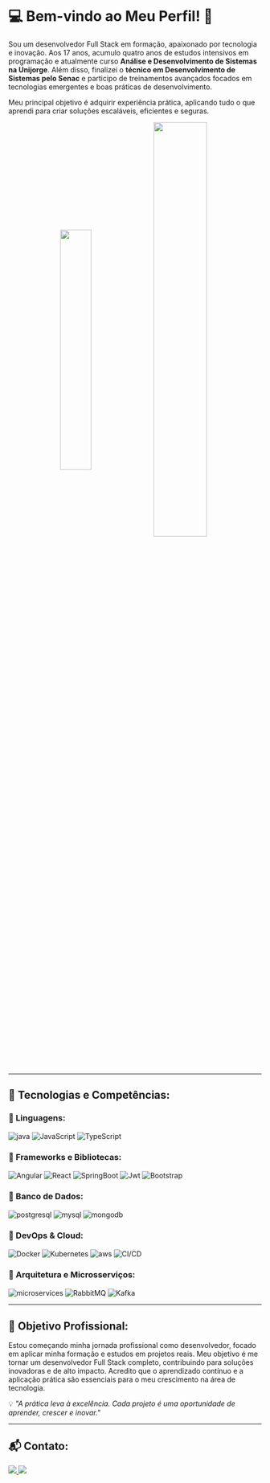 # 💻 Bem-vindo ao Meu Perfil! 🚀

Sou um desenvolvedor Full Stack em formação, apaixonado por tecnologia e inovação. Aos 17 anos, acumulo quatro anos de estudos intensivos em programação e atualmente curso **Análise e Desenvolvimento de Sistemas na Unijorge**. Além disso, finalizei o **técnico em Desenvolvimento de Sistemas pelo Senac** e participo de treinamentos avançados focados em tecnologias emergentes e boas práticas de desenvolvimento.

Meu principal objetivo é adquirir experiência prática, aplicando tudo o que aprendi para criar soluções escaláveis, eficientes e seguras.

<div align="center" style="margin-bottom: 100px;">
     <img width="35%" align="center" src="https://github-readme-stats.vercel.app/api/top-langs/?username=Marcos-Gabriell&show_icons=true&layout=compact&theme=dark" />
     <img width="46%" align="center" src="https://github-readme-stats.vercel.app/api?username=Marcos-Gabriell&show_icons=true&theme=dark" />
</div>

---

## 🚀 Tecnologias e Competências:

### 🔹 Linguagens:
<div style="display: inline_block">
    <img align="center" alt="java" src="https://img.shields.io/badge/Java-ED8B00?style=for-the-badge&logo=java&logoColor=white">
    <img align="center" alt="JavaScript" src="https://img.shields.io/badge/JavaScript-323330?style=for-the-badge&logo=javascript&logoColor=F7DF1E"> 
    <img align="center" alt="TypeScript" src="https://img.shields.io/badge/TypeScript-007ACC?style=for-the-badge&logo=typescript&logoColor=white"> 
</div>

### 🔹 Frameworks e Bibliotecas:
<div style="display: inline_block">
    <img align="center" alt="Angular" src="https://img.shields.io/badge/Angular-DD0031?style=for-the-badge&logo=angular&logoColor=white">
    <img align="center" alt="React" src="https://img.shields.io/badge/React-20232A?style=for-the-badge&logo=react&logoColor=61DAFB">
    <img align="center" alt="SpringBoot" src="https://img.shields.io/badge/Spring_Boot-F2F4F9?style=for-the-badge&logo=spring-boot">
    <img align="center" alt="Jwt" src="https://img.shields.io/badge/JWT-000000?style=for-the-badge&logo=JSON%20web%20tokens&logoColor=white">
    <img align="center" alt="Bootstrap" src="https://img.shields.io/badge/Bootstrap-563D7C?style=for-the-badge&logo=bootstrap&logoColor=white">
</div>

### 🔹 Banco de Dados:
<div style="display: inline_block">
    <img align="center" alt="postgresql" src="https://img.shields.io/badge/PostgreSQL-316192?style=for-the-badge&logo=postgresql&logoColor=white">
    <img align="center" alt="mysql" src="https://img.shields.io/badge/MySQL-00000F?style=for-the-badge&logo=mysql&logoColor=white">
     <img align="center" alt="mongodb" src="https://img.shields.io/badge/MongoDb-00000F?style=for-the-badge&logo=mongodb&logoColor=white">
</div>

### 🔹 DevOps & Cloud:
<div style="display: inline_block">
    <img align="center" alt="Docker" src="https://img.shields.io/badge/Docker-2CA5E0?style=for-the-badge&logo=docker&logoColor=white">
    <img align="center" alt="Kubernetes" src="https://img.shields.io/badge/Kubernetes-326CE5?style=for-the-badge&logo=kubernetes&logoColor=white">
    <img align="center" alt="aws" src="https://img.shields.io/badge/Amazon_AWS-232F3E?style=for-the-badge&logo=amazon-aws&logoColor=white">
    <img align="center" alt="CI/CD" src="https://img.shields.io/badge/CI/CD-000000?style=for-the-badge&logo=githubactions&logoColor=white">
</div>

### 🔹 Arquitetura e Microsserviços:
<div style="display: inline_block">
    <img align="center" alt="microservices" src="https://img.shields.io/badge/Microservices-FF6C37?style=for-the-badge&logo=microservices&logoColor=white">
    <img align="center" alt="RabbitMQ" src="https://img.shields.io/badge/RabbitMQ-FF6600?style=for-the-badge&logo=rabbitmq&logoColor=white">
    <img align="center" alt="Kafka" src="https://img.shields.io/badge/Apache_Kafka-231F20?style=for-the-badge&logo=apache-kafka&logoColor=white">
</div>

---

## 🎯 Objetivo Profissional:

Estou começando minha jornada profissional como desenvolvedor, focado em aplicar minha formação e estudos em projetos reais. Meu objetivo é me tornar um desenvolvedor Full Stack completo, contribuindo para soluções inovadoras e de alto impacto. Acredito que o aprendizado contínuo e a aplicação prática são essenciais para o meu crescimento na área de tecnologia.

💡 *"A prática leva à excelência. Cada projeto é uma oportunidade de aprender, crescer e inovar."*

---

## 📬 Contato:

<div>
    <a href="mailto:marcosgabriel79355@gmail.com">
        <img src="https://img.shields.io/badge/-Gmail-%23333?style=for-the-badge&logo=gmail&logoColor=white">
    </a>
    <a href="https://www.linkedin.com/in/marcos-gabriel-08043b22b/" target="_blank">
        <img src="https://img.shields.io/badge/-LinkedIn-%230077B5?style=for-the-badge&logo=linkedin&logoColor=white">
    </a> 
</div>
